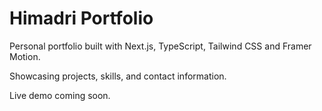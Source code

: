 # Himadri Portfolio

Personal portfolio built with Next.js, TypeScript, Tailwind CSS and Framer Motion.

Showcasing projects, skills, and contact information.

Live demo coming soon.
